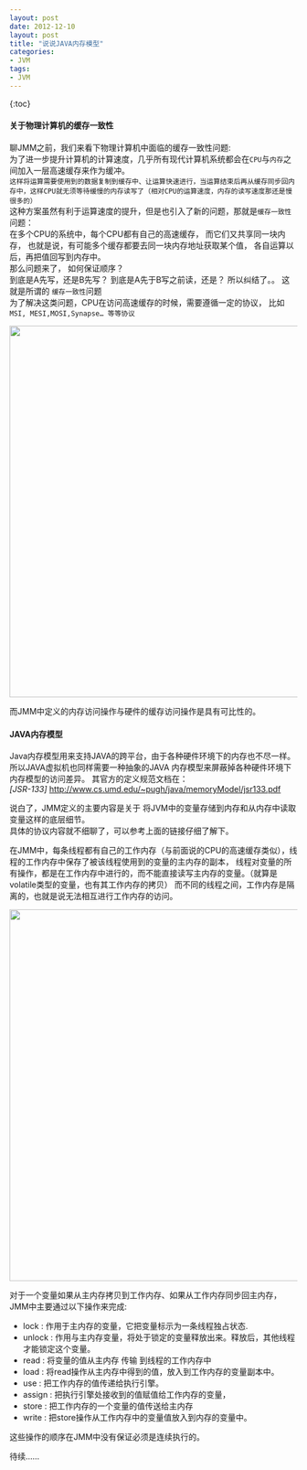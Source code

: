 ```yaml
---
layout: post
date: 2012-12-10
layout: post
title: "说说JAVA内存模型"
categories:
- JVM
tags:
- JVM
---
```


{:toc}

#### 关于物理计算机的缓存一致性
聊JMM之前，我们来看下物理计算机中面临的缓存一致性问题:  
 为了进一步提升计算机的计算速度，几乎所有现代计算机系统都会在`CPU`与`内存`之间加入一层高速缓存来作为缓冲。  
  `这样将运算需要使用到的数据复制到缓存中、让运算快速进行，当运算结束后再从缓存同步回内存中，这样CPU就无须等待缓慢的内存读写了（相对CPU的运算速度，内存的读写速度那还是慢很多的）`  
 这种方案虽然有利于运算速度的提升，但是也引入了新的问题，那就是`缓存一致性`问题：   
 在多个CPU的系统中，每个CPU都有自己的高速缓存， 而它们又共享同一块内存， 也就是说，有可能多个缓存都要去同一块内存地址获取某个值， 各自运算以后，再把值回写到内存中。   
 那么问题来了， 如何保证顺序？  
 到底是A先写，还是B先写？ 到底是A先于B写之前读，还是？ 所以纠结了。。 这就是所谓的 `缓存一致性`问题  
 为了解决这类问题，CPU在访问高速缓存的时候，需要遵循一定的协议， 比如`MSI, MESI,MOSI,Synapse… 等等协议`
   
 <img src="http://i01.lw.aliimg.com/wj/ur/urwj_c1a837e1_534_194.jpg" width="650px"/>
 
 而JMM中定义的内存访问操作与硬件的缓存访问操作是具有可比性的。  
 
#### JAVA内存模型
Java内存模型用来支持JAVA的跨平台，由于各种硬件环境下的内存也不尽一样。所以JAVA虚拟机也同样需要一种抽象的JAVA 内存模型来屏蔽掉各种硬件环境下内存模型的访问差异。 其官方的定义规范文档在：  
_[JSR-133]_ <http://www.cs.umd.edu/~pugh/java/memoryModel/jsr133.pdf>  

说白了，JMM定义的主要内容是关于 将JVM中的变量存储到内存和从内存中读取变量这样的底层细节。  
具体的协议内容就不细聊了，可以参考上面的链接仔细了解下。

在JMM中，每条线程都有自己的工作内存（与前面说的CPU的高速缓存类似），线程的工作内存中保存了被该线程使用到的变量的主内存的副本， 线程对变量的所有操作，都是在工作内存中进行的，而不能直接读写主内存的变量。（就算是volatile类型的变量，也有其工作内存的拷贝） 而不同的线程之间，工作内存是隔离的，也就是说无法相互进行工作内存的访问。

<img src="http://i01.lw.aliimg.com/z5/ur/urz5_2de5f62a_558_217.jpg" width="650px"/>  

对于一个变量如果从主内存拷贝到工作内存、如果从工作内存同步回主内存，JMM中主要通过以下操作来完成:      

* lock : 作用于主内存的变量，它把变量标示为一条线程独占状态.  
* unlock : 作用与主内存变量，将处于锁定的变量释放出来。释放后，其他线程才能锁定这个变量。
* read : 将变量的值从主内存 传输 到线程的工作内存中
* load : 将read操作从主内存中得到的值，放入到工作内存的变量副本中。
* use : 把工作内存的值传递给执行引擎。
* assign : 把执行引擎处接收到的值赋值给工作内存的变量，
* store : 把工作内存的一个变量的值传送给主内存
* write : 把store操作从工作内存中的变量值放入到内存的变量中。

这些操作的顺序在JMM中没有保证必须是连续执行的。 

待续……

